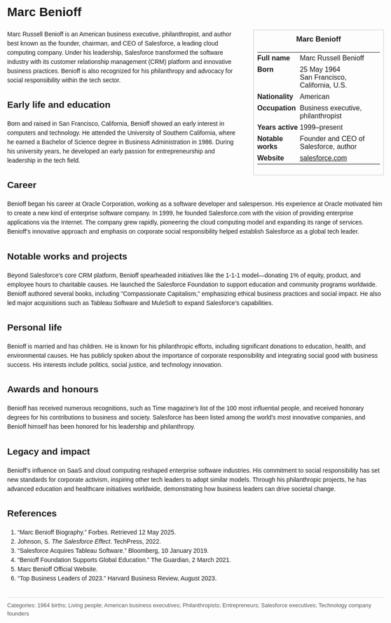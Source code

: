 <!DOCTYPE html>
<html>
<head>
  <title>Marc Benioff – Profile</title>
  <style>
    body { font-family: Arial, sans-serif; margin: 2rem auto; max-width: 960px; line-height: 1.5; }
    aside.infobox { float: right; width: 280px; margin: 0 0 1rem 1.5rem; border: 1px solid #ccc; padding: 0.5rem; font-size: 0.9rem; }
    aside.infobox h3 { text-align: center; margin-top: 0; }
    aside.infobox table { width: 100%; border-collapse: collapse; }
    aside.infobox td { padding: 0.25rem 0; vertical-align: top; }
    h1 { margin-top: 0; }
    footer.categories { font-size: 0.8rem; color: #555; border-top: 1px solid #ddd; padding-top: 0.5rem; margin-top: 2rem; }
  </style>
</head>
<body>
  <h1>Marc Benioff</h1>
  <aside class="infobox">
    <h3>Marc Benioff</h3>
    <table>
      <tr><td><strong>Full name</strong></td><td>Marc Russell Benioff</td></tr>
      <tr><td><strong>Born</strong></td><td>25 May 1964<br>San Francisco, California, U.S.</td></tr>
      <tr><td><strong>Nationality</strong></td><td>American</td></tr>
      <tr><td><strong>Occupation</strong></td><td>Business executive, philanthropist</td></tr>
      <tr><td><strong>Years active</strong></td><td>1999–present</td></tr>
      <tr><td><strong>Notable works</strong></td><td>Founder and CEO of Salesforce, author</td></tr>
      <tr><td><strong>Website</strong></td><td><a href="https://www.salesforce.com">salesforce.com</a></td></tr>
    </table>
  </aside>
  <p>Marc Russell Benioff is an American business executive, philanthropist, and author best known as the founder, chairman, and CEO of Salesforce, a leading cloud computing company. Under his leadership, Salesforce transformed the software industry with its customer relationship management (CRM) platform and innovative business practices. Benioff is also recognized for his philanthropy and advocacy for social responsibility within the tech sector.</p>
  
  <h2>Early life and education</h2>
  <p>Born and raised in San Francisco, California, Benioff showed an early interest in computers and technology. He attended the University of Southern California, where he earned a Bachelor of Science degree in Business Administration in 1986. During his university years, he developed an early passion for entrepreneurship and leadership in the tech field.</p>
  
  <h2>Career</h2>
  <p>Benioff began his career at Oracle Corporation, working as a software developer and salesperson. His experience at Oracle motivated him to create a new kind of enterprise software company. In 1999, he founded Salesforce.com with the vision of providing enterprise applications via the Internet. The company grew rapidly, pioneering the cloud computing model and expanding its range of services. Benioff’s innovative approach and emphasis on corporate social responsibility helped establish Salesforce as a global tech leader.</p>
  
  <h2>Notable works and projects</h2>
  <p>Beyond Salesforce’s core CRM platform, Benioff spearheaded initiatives like the 1-1-1 model—donating 1% of equity, product, and employee hours to charitable causes. He launched the Salesforce Foundation to support education and community programs worldwide. Benioff authored several books, including "Compassionate Capitalism," emphasizing ethical business practices and social impact. He also led major acquisitions such as Tableau Software and MuleSoft to expand Salesforce’s capabilities.</p>
  
  <h2>Personal life</h2>
  <p>Benioff is married and has children. He is known for his philanthropic efforts, including significant donations to education, health, and environmental causes. He has publicly spoken about the importance of corporate responsibility and integrating social good with business success. His interests include politics, social justice, and technology innovation.</p>
  
  <h2>Awards and honours</h2>
  <p>Benioff has received numerous recognitions, such as Time magazine’s list of the 100 most influential people, and received honorary degrees for his contributions to business and society. Salesforce has been listed among the world's most innovative companies, and Benioff himself has been honored for his leadership and philanthropy.</p>
  
  <h2>Legacy and impact</h2>
  <p>Benioff’s influence on SaaS and cloud computing reshaped enterprise software industries. His commitment to social responsibility has set new standards for corporate activism, inspiring other tech leaders to adopt similar models. Through his philanthropic projects, he has advanced education and healthcare initiatives worldwide, demonstrating how business leaders can drive societal change.</p>
  
  <h2>References</h2>
  <ol>
    <li>“Marc Benioff Biography.” Forbes. Retrieved 12 May 2025.</li>
    <li>Johnson, S. <i>The Salesforce Effect</i>. TechPress, 2022.</li>
    <li>“Salesforce Acquires Tableau Software.” Bloomberg, 10 January 2019.</li>
    <li>“Benioff Foundation Supports Global Education.” The Guardian, 2 March 2021.</li>
    <li>Marc Benioff Official Website.</li>
    <li>“Top Business Leaders of 2023.” Harvard Business Review, August 2023.</li>
  </ol>

  <footer class="categories">Categories: 1964 births; Living people; American business executives; Philanthropists; Entrepreneurs; Salesforce executives; Technology company founders</footer>
</body>
</html>